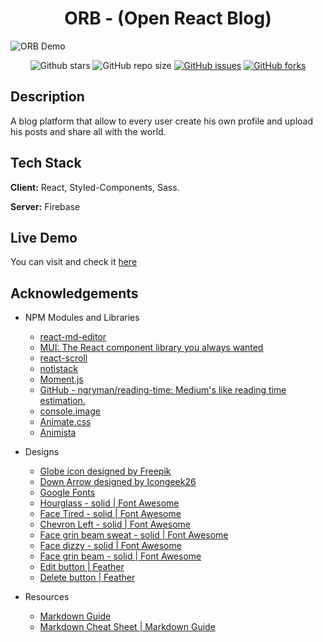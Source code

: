 <h1 align="center">ORB - (Open React Blog)</h1>

![ORB Demo](https://i.ibb.co/mDQqvDt/1-Open-React-Blog-Demo-Ez-Gif.gif)

<p align="center">
    <img alt="Github stars" src="https://img.shields.io/github/stars/FranP-code/open-react-blog">
    <img alt="GitHub repo size" src="https://img.shields.io/github/repo-size/FranP-code/open-react-blog">
    <a href="https://github.com/FranP-code/open-react-blog/issues"><img alt="GitHub issues" src="https://img.shields.io/github/issues/FranP-code/open-react-blog"></a>
    <a href="https://github.com/FranP-code/open-react-blog/network"><img alt="GitHub forks" src="https://img.shields.io/github/forks/FranP-code/open-react-blog"></a>
</p>

## Description
A blog platform that allow to every user create his own profile and upload his posts and share all with the world.


## Tech Stack

**Client:** React, Styled-Components, Sass.

**Server:** Firebase

## Live Demo
You can visit and check it [here](https://open-react-blog.netlify.app/)

## Acknowledgements

- NPM Modules and Libraries
  - [react-md-editor](https://www.npmjs.com/package/@uiw/react-md-editor)
  - [MUI: The React component library you always wanted](https://mui.com/)
  - [react-scroll](https://www.npmjs.com/package/react-scroll)
  - [notistack](https://github.com/iamhosseindhv/notistack)
  - [Moment.js](https://momentjs.com/)
  - [GitHub - ngryman/reading-time: Medium's like reading time estimation.](https://github.com/ngryman/reading-time#readme)
  - [console.image](https://www.npmjs.com/package/console.image)
  - [Animate.css](https://animate.style/)
  - [Animista](https://animista.net)

- Designs
  - [Globe icon designed by Freepik](https://www.flaticon.com/premium-icon/globe_735337?related_id=735337#)
  - [Down Arrow designed by Icongeek26](https://www.flaticon.com/free-icon/down-arrow_1250608?related_id=1250608&origin=search)
  - [Google Fonts](https://fonts.google.com/specimen/Be+Vietnam+Pro?query=viet)
  - [Hourglass - solid | Font Awesome](https://fontawesome.com/icons/hourglass?s=solid)
  - [Face Tired - solid | Font Awesome](https://fontawesome.com/icons/face-tired?s=solid)
  - [Chevron Left - solid | Font Awesome](https://fontawesome.com/icons/chevron-left?s=solid)
  - [Face grin beam sweat - solid | Font Awesome](https://fontawesome.com/icons/face-grin-beam-sweat?s=solid)
  - [Face dizzy - solid | Font Awesome](https://fontawesome.com/icons/face-dizzy?s=solid)
  - [Face grin beam - solid | Font Awesome](https://fontawesome.com/icons/face-grin-beam?s=solid)
  - [Edit button | Feather](https://feathericons.com)
  - [Delete button | Feather](https://feathericons.com)

- Resources 
  - [Markdown Guide](https://culturedcode.com/things/support/articles/4651820/)
  - [Markdown Cheat Sheet | Markdown Guide](https://www.markdownguide.org/cheat-sheet/)
